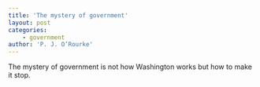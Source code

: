 ```yaml
---
title: 'The mystery of government'
layout: post
categories:
    - government
author: 'P. J. O’Rourke'
---
```


The mystery of government is not how Washington works but how to make it stop.